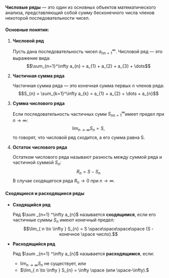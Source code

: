 
**Числовые ряды** — это один из основных объектов математического анализа, представляющий собой сумму бесконечного числа членов некоторой последовательности чисел.

#### Основные понятия:

1. **Числовой ряд**
	
	Пусть дана последовательность чисел ${a_{n}}^\infty_{n=1}$​. Числовой ряд — это выражение вида:
	$$\sum_{n=1}^\infty a_{n} = a_{1} + a_{2} + a_{3} + \dots$$
2. **Частичная сумма ряда**
	
	Частичная сумма ряда — это конечная сумма первых $n$ членов ряда:
	$$S_{n} = \sum_{k=1}^\infty a_{k} = a_{1} + a_{2} + \dots + a_{n}$$

3. **Сумма числового ряда**
	
	Если последовательность частичных сумм ${S_{n}}^\infty_{n=1}$​​ имеет предел при $n \to \infty$:
	$$\lim_{ n \to \infty } S_{n} = S,$$
	то говорят, что числовой ряд сходится, а его сумма равна S. 

4. **Остаток числового ряда**
	
	Остатком числового ряда называют разность между суммой ряда и частичной суммой $S_{n}:$
	$$R_{n} = S - S_{n} $$
	В случае сходящегося ряда $R_{n} \to 0$ при $n \to \infty$.

#### Сходящиеся и расходящиеся ряды

- **Сходящийся ряд**
	
	Ряд $\sum _{n=1} ^\infty a_{n}$ называется **сходящимся**, если его частичные суммы $S_{n}$ имеют конечный предел:
	$$\lim_{ n \to \infty } S_{n} = S \space\space\space\space (S - конечное \space число).$$

- **Расходящийся ряд**
	
	Ряд $\sum _{n=1} ^\infty a_{n}$ называется **расходящимся**, если:
	- $\lim_{ n \to \infty } S_{n}$ не существует, или
	- $\lim_{ n \to \infty } S_{n} = \infty \space (или \space-\infty).$ 